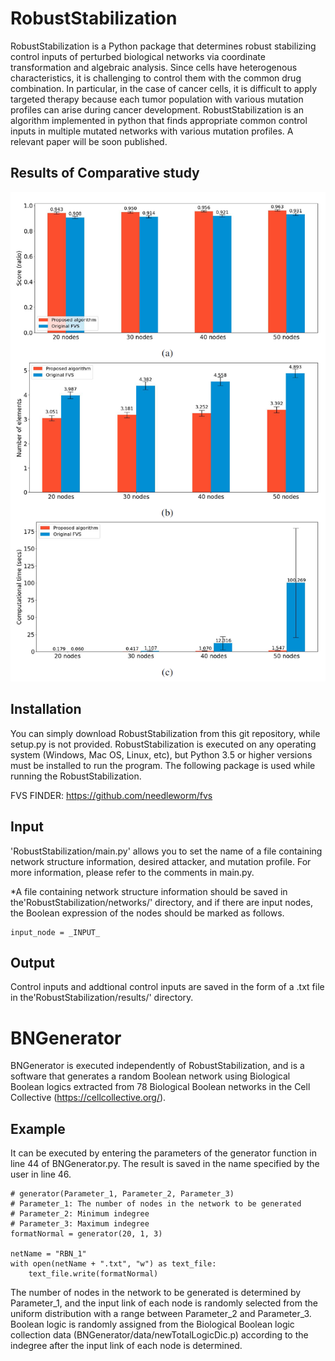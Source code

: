 # RobustStabilization
RobustStabilization is a Python package that determines robust stabilizing control inputs of perturbed biological networks via coordinate transformation and algebraic analysis. Since cells have heterogenous characteristics, it is challenging to control them with the common drug combination. In particular, in the case of cancer cells, it is difficult to apply targeted therapy because each tumor population with various mutation profiles can arise during cancer development. RobustStabilization is an algorithm implemented in python that finds appropriate common control inputs in multiple mutated networks with various mutation profiles. A relevant paper will be soon published.

## Results of Comparative study
<img src="./Fig_1.png" alt="fig1" />

## Installation
You can simply download RobustStabilization from this git repository, while setup.py is not provided. RobustStabilization is executed on any operating system (Windows, Mac OS, Linux, etc), but Python 3.5 or higher versions must be installed to run the program. The following package is used while running the RobustStabilization.

FVS FINDER: https://github.com/needleworm/fvs

## Input
'RobustStabilization/main.py' allows you to set the name of a file containing network structure information, desired attacker, and mutation profile. For more information, please refer to the comments in main.py.

*A file containing network structure information should be saved in the'RobustStabilization/networks/' directory, and if there are input nodes, the Boolean expression of the nodes should be marked as follows.
```
input_node = _INPUT_
```
## Output
Control inputs and addtional control inputs are saved in the form of a .txt file in the'RobustStabilization/results/' directory.


# BNGenerator
BNGenerator is executed independently of RobustStabilization, and is a software that generates a random Boolean network using Biological Boolean logics extracted from 78 Biological Boolean networks in the Cell Collective (https://cellcollective.org/).

## Example
It can be executed by entering the parameters of the generator function in line 44 of BNGenerator.py.
The result is saved in the name specified by the user in line 46.

```
# generator(Parameter_1, Parameter_2, Parameter_3)
# Parameter_1: The number of nodes in the network to be generated
# Parameter_2: Minimum indegree
# Parameter_3: Maximum indegree
formatNormal = generator(20, 1, 3)

netName = "RBN_1"
with open(netName + ".txt", "w") as text_file:
    text_file.write(formatNormal)
```

The number of nodes in the network to be generated is determined by Parameter_1, and the input link of each node is randomly selected from the uniform distribution with a range between Parameter_2 and Parameter_3. Boolean logic is randomly assigned from the Biological Boolean logic collection data (BNGenerator/data/newTotalLogicDic.p) according to the indegree after the input link of each node is determined.
